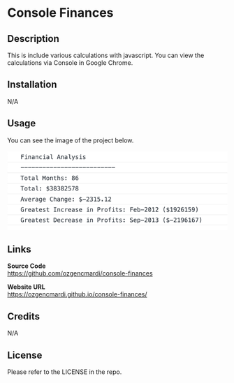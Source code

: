 # Console Finances

## Description

This is include various calculations with javascript. You can view the calculations via Console in Google Chrome.

## Installation

N/A

## Usage

You can see the image of the project below.
<br><br>
![alt text](images/screenshot.png)

## Links

<b>Source Code</b>
<br>
https://github.com/ozgencmardi/console-finances

<b>Website URL</b>
<br>
https://ozgencmardi.github.io/console-finances/

## Credits

N/A

## License

Please refer to the LICENSE in the repo.